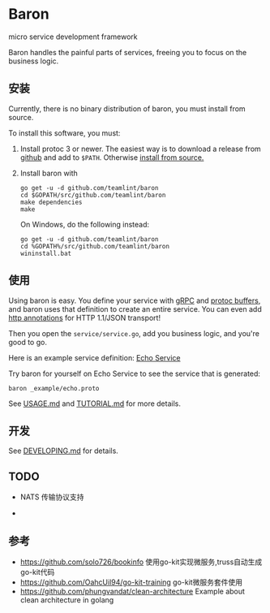 # Baron
micro service development framework

Baron handles the painful parts of services, freeing you to focus on the
business logic.

## 安装

Currently, there is no binary distribution of baron, you must install from
source.

To install this software, you must:

1. Install protoc 3 or newer. The easiest way is to
download a release from [github](https://github.com/google/protobuf/releases)
and add to `$PATH`.
Otherwise [install from source.](https://github.com/google/protobuf)
1. Install baron with

	```
	go get -u -d github.com/teamlint/baron
	cd $GOPATH/src/github.com/teamlint/baron
	make dependencies
	make
	```
	On Windows, do the following instead:
	```
	go get -u -d github.com/teamlint/baron
	cd %GOPATH%/src/github.com/teamlint/baron
	wininstall.bat
	```

## 使用

Using baron is easy. You define your service with [gRPC](http://www.grpc.io/)
and [protoc buffers](https://developers.google.com/protocol-buffers/docs/proto3),
and baron uses that definition to create an entire service. You can even
add [http annotations](
https://github.com/googleapis/googleapis/blob/928a151b2f871b4239b7707e1bb59258df3fe10a/google/api/http.proto#L36)
for HTTP 1.1/JSON transport!

Then you open the `service/service.go`,
add you business logic, and you're good to go.

Here is an example service definition: [Echo Service](./_example/echo.proto)

Try baron for yourself on Echo Service to see the service that is generated:

```
baron _example/echo.proto
```

See [USAGE.md](./docs/USAGE.md) and [TUTORIAL.md](./docs/TUTORIAL.md) for more details.

## 开发

See [DEVELOPING.md](./docs/DEVELOPING.md) for details.

## TODO
- NATS 传输协议支持
  
- 

## 参考
- https://github.com/solo726/bookinfo 使用go-kit实现微服务,truss自动生成go-kit代码
- https://github.com/OahcUil94/go-kit-training go-kit微服务套件使用
- https://github.com/phungvandat/clean-architecture Example about clean architecture in golang

